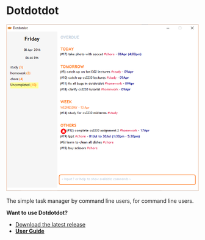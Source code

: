 # Dotdotdot
![dotdotdot overview](docs/overview.png)

The simple task manager by command line users, for command line users.

**Want to use Dotdotdot?**
* [Download the latest release](https://github.com/cs2103jan2016-f14-1j/main/releases)
* [**User Guide**](docs/User-Guide.md)
